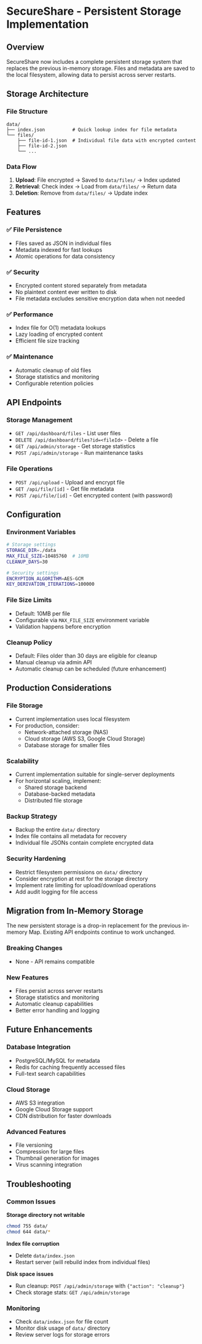 # SecureShare - Persistent Storage Implementation

## Overview

SecureShare now includes a complete persistent storage system that replaces the previous in-memory storage. Files and metadata are saved to the local filesystem, allowing data to persist across server restarts.

## Storage Architecture

### File Structure
```
data/
├── index.json          # Quick lookup index for file metadata
└── files/
    ├── file-id-1.json  # Individual file data with encrypted content
    ├── file-id-2.json
    └── ...
```

### Data Flow
1. **Upload**: File encrypted → Saved to `data/files/` → Index updated
2. **Retrieval**: Check index → Load from `data/files/` → Return data
3. **Deletion**: Remove from `data/files/` → Update index

## Features

### ✅ File Persistence
- Files saved as JSON in individual files
- Metadata indexed for fast lookups
- Atomic operations for data consistency

### ✅ Security
- Encrypted content stored separately from metadata
- No plaintext content ever written to disk
- File metadata excludes sensitive encryption data when not needed

### ✅ Performance
- Index file for O(1) metadata lookups
- Lazy loading of encrypted content
- Efficient file size tracking

### ✅ Maintenance
- Automatic cleanup of old files
- Storage statistics and monitoring
- Configurable retention policies

## API Endpoints

### Storage Management
- `GET /api/dashboard/files` - List user files
- `DELETE /api/dashboard/files?id=<fileId>` - Delete a file
- `GET /api/admin/storage` - Get storage statistics
- `POST /api/admin/storage` - Run maintenance tasks

### File Operations
- `POST /api/upload` - Upload and encrypt file
- `GET /api/file/[id]` - Get file metadata
- `POST /api/file/[id]` - Get encrypted content (with password)

## Configuration

### Environment Variables
```bash
# Storage settings
STORAGE_DIR=./data
MAX_FILE_SIZE=10485760  # 10MB
CLEANUP_DAYS=30

# Security settings
ENCRYPTION_ALGORITHM=AES-GCM
KEY_DERIVATION_ITERATIONS=100000
```

### File Size Limits
- Default: 10MB per file
- Configurable via `MAX_FILE_SIZE` environment variable
- Validation happens before encryption

### Cleanup Policy
- Default: Files older than 30 days are eligible for cleanup
- Manual cleanup via admin API
- Automatic cleanup can be scheduled (future enhancement)

## Production Considerations

### File Storage
- Current implementation uses local filesystem
- For production, consider:
  - Network-attached storage (NAS)
  - Cloud storage (AWS S3, Google Cloud Storage)
  - Database storage for smaller files

### Scalability
- Current implementation suitable for single-server deployments
- For horizontal scaling, implement:
  - Shared storage backend
  - Database-backed metadata
  - Distributed file storage

### Backup Strategy
- Backup the entire `data/` directory
- Index file contains all metadata for recovery
- Individual file JSONs contain complete encrypted data

### Security Hardening
- Restrict filesystem permissions on `data/` directory
- Consider encryption at rest for the storage directory
- Implement rate limiting for upload/download operations
- Add audit logging for file access

## Migration from In-Memory Storage

The new persistent storage is a drop-in replacement for the previous in-memory Map. Existing API endpoints continue to work unchanged.

### Breaking Changes
- None - API remains compatible

### New Features
- Files persist across server restarts
- Storage statistics and monitoring
- Automatic cleanup capabilities
- Better error handling and logging

## Future Enhancements

### Database Integration
- PostgreSQL/MySQL for metadata
- Redis for caching frequently accessed files
- Full-text search capabilities

### Cloud Storage
- AWS S3 integration
- Google Cloud Storage support
- CDN distribution for faster downloads

### Advanced Features
- File versioning
- Compression for large files
- Thumbnail generation for images
- Virus scanning integration

## Troubleshooting

### Common Issues

**Storage directory not writable**
```bash
chmod 755 data/
chmod 644 data/*
```

**Index file corruption**
- Delete `data/index.json`
- Restart server (will rebuild index from individual files)

**Disk space issues**
- Run cleanup: `POST /api/admin/storage` with `{"action": "cleanup"}`
- Check storage stats: `GET /api/admin/storage`

### Monitoring
- Check `data/index.json` for file count
- Monitor disk usage of `data/` directory
- Review server logs for storage errors
